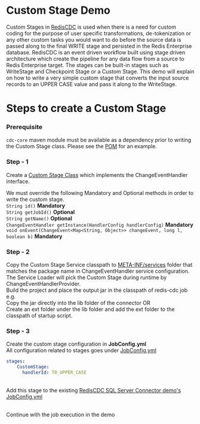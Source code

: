 # Custom Stage Demo

Custom Stages in [RedisCDC](https://github.com/RedisLabs-Field-Engineering/RedisCDC) is used when there is a need for custom coding for the purpose of user specific transformations, de-tokenization or any other custom tasks you would want to do before the source data is passed along to the final WRITE stage and persisted in the Redis Enterprise database. RedisCDC is an event driven workflow built using stage driven architecture which create the pipeline for any data flow from a source to Redis Enterprise target. The stages can be built-in stages such as WriteStage and Checkpoint Stage or a Custom Stage. This demo will explain on how to write a very simple custom stage that converts the input source records to an UPPER CASE value and pass it along to the WriteStage.

# Steps to create a Custom Stage
### Prerequisite
```cdc-core``` maven module must be available as a dependency prior to writing the Custom Stage class. Please see the [POM](https://github.com/RedisLabs-Field-Engineering/redis-cdc-custom-stage-demo/blob/master/pom.xml) for an example.

### Step - 1

Create a [Custom Stage Class](https://github.com/RedisLabs-Field-Engineering/redis-cdc-custom-stage-demo/blob/master/src/main/java/com/redislabs/cdc/customstage/CustomStageDemo.java) which implements the ChangeEventHandler interface.

We must override the following Mandatory and Optional methods in order to write the custom stage.
<br>```String id()``` **Mandatory**
<br>```String getJobId()``` **Optional**
<br>```String getName()``` **Optional**
<br>```ChangeEventHandler getInstance(HandlerConfig handlerConfig)``` **Mandatory**
<br>```void onEvent(ChangeEvent<Map<String, Object>> changeEvent, long l, boolean b)``` **Mandatory**

### Step - 2

Copy the Custom Stage Service classpath to [META-INF/services](https://github.com/RedisLabs-Field-Engineering/redis-cdc-custom-stage-demo/blob/master/src/main/resources/META-INF/services/com.ivoyant.cdc.transport.ChangeEventHandler) folder that matches the package name in ChangeEventHandler service configuration.
<br>The Service Loader will pick the Custom Stage during runtime by ChangeEventHandlerProvider.
<br> Build the project and place the output jar in the classpath of redis-cdc job e.g.
<br> Copy the jar directly into the lib folder of the connector OR
<br> Create an ext folder under the lib folder and add the ext folder to the classpath of startup script.

### Step - 3

Create the custom stage configuration in **JobConfig.yml**
<br>All configuration related to stages goes under [JobConfig.yml](https://github.com/RedisLabs-Field-Engineering/RedisCDC/tree/master/connectors/mssql#rediscdc-setup-and-job-management-configurations)
```yaml
stages:
    CustomStage:
      handlerId: TO_UPPER_CASE
```
<br> Add this stage to the existing [RedisCDC SQL Server Connector demo's JobConfig.yml](https://github.com/RedisLabs-Field-Engineering/RedisCDC/tree/master/connectors/mssql/demo)

<br> Continue with the job execution in the demo





  
